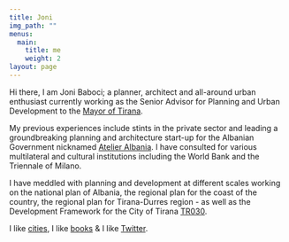 ```yaml
---
title: Joni
img_path: ""
menus:
  main:
    title: me
    weight: 2
layout: page
---
```

Hi there, I am Joni Baboci; a planner, architect and all-around urban enthusiast currently working as the Senior Advisor for Planning and Urban Development to the [Mayor of Tirana](http://www.tirana.al). 

My previous experiences include stints in the private sector and leading a groundbreaking planning and architecture start-up for the Albanian Government nicknamed [Atelier Albania](http://planifikimi.gov.al/index.php?id=a1r&L=2). I have consulted for various multilateral and cultural institutions including the World Bank and the Triennale of Milano. 

I have meddled with planning and development at different scales working on the national plan of Albania, the regional plan for the coast of the country, the regional plan for Tirana-Durres region - as well as the Development Framework for the City of Tirana [TR030](https://tirana.al/artikull/plani-i-pergjithshem-vendor).

I like [cities](https://thinkthinkthink.substack.com/), I like [books](https://www.goodreads.com/dbaboci) & I like [Twitter](https://twitter.com/dbaboci).